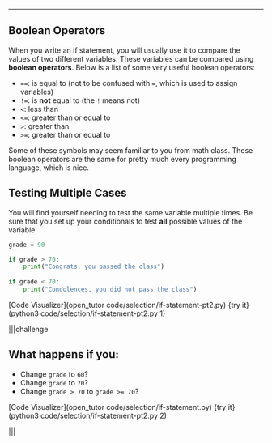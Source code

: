 ----------
## Boolean Operators
When you write an if statement, you will usually use it to compare the values of two different variables. These variables can be compared using **boolean operators**. Below is a list of some very useful boolean operators:

* `==`: is equal to (not to be confused with `=`, which is used to assign variables)
* `!=`: is **not** equal to (the `!` means not)
* `<`: less than
* `<=`: greater than or equal to
* `>`: greater than
* `>=`: greater than or equal to

Some of these symbols may seem familiar to you from math class. These boolean operators are the same for pretty much every programming language, which is nice.

## Testing Multiple Cases

You will find yourself needing to test the same variable multiple times. Be sure that you set up your conditionals to test **all** possible values of the variable.

```python
grade = 90

if grade > 70:
    print("Congrats, you passed the class")
    
if grade < 70:
    print("Condolences, you did not pass the class")
```

[Code Visualizer](open_tutor code/selection/if-statement-pt2.py)
{try it}(python3 code/selection/if-statement-pt2.py 1)

|||challenge
## What happens if you:
* Change `grade` to `60`?
* Change `grade` to `70`?
* Change `grade > 70` to `grade >= 70`?

[Code Visualizer](open_tutor code/selection/if-statement.py)
{try it}(python3 code/selection/if-statement-pt2.py 2)

|||

